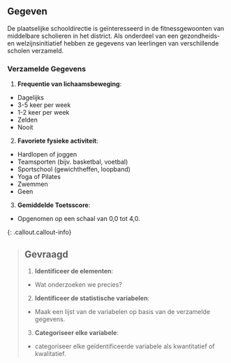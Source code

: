 ## Gegeven

De plaatselijke schooldirectie is geïnteresseerd in de fitnessgewoonten van middelbare scholieren in het district. Als onderdeel van een gezondheids- en welzijnsinitiatief hebben ze gegevens van leerlingen van verschillende scholen verzameld.

### Verzamelde Gegevens
1. **Frequentie van lichaamsbeweging**:
* Dagelijks
* 3-5 keer per week
* 1-2 keer per week
* Zelden
* Nooit

2. **Favoriete fysieke activiteit**:
* Hardlopen of joggen
* Teamsporten (bijv. basketbal, voetbal)
* Sportschool (gewichtheffen, loopband)
* Yoga of Pilates
* Zwemmen
* Geen

3. **Gemiddelde Toetsscore**:
* Opgenomen op een schaal van 0,0 tot 4,0.


{: .callout.callout-info}
>## Gevraagd
>1. **Identificeer de elementen**: 
>* Wat onderzoeken we precies?
>
>2. **Identificeer de statistische variabelen**: 
>* Maak een lijst van de variabelen op basis van de verzamelde gegevens.
>
>3. **Categoriseer elke variabele**:
>* categoriseer elke geïdentificeerde variabele als kwantitatief of kwalitatief.

